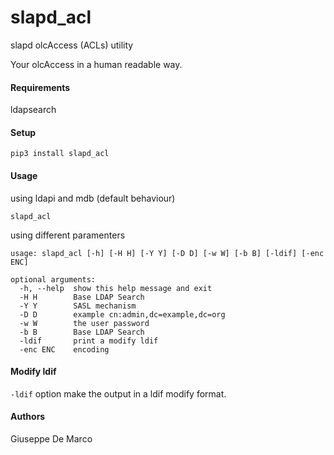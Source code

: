 # slapd_acl
slapd olcAccess (ACLs) utility

Your olcAccess in a human readable way.

#### Requirements
ldapsearch

#### Setup
````
pip3 install slapd_acl
````

#### Usage
using ldapi and mdb (default behaviour)
````
slapd_acl
````

using different paramenters
````
usage: slapd_acl [-h] [-H H] [-Y Y] [-D D] [-w W] [-b B] [-ldif] [-enc ENC]

optional arguments:
  -h, --help  show this help message and exit
  -H H        Base LDAP Search
  -Y Y        SASL mechanism
  -D D        example cn:admin,dc=example,dc=org
  -w W        the user password
  -b B        Base LDAP Search
  -ldif       print a modify ldif
  -enc ENC    encoding
````

#### Modify ldif
`-ldif` option make the output in a ldif modify format. 

#### Authors
Giuseppe De Marco
